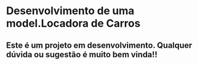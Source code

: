 # Desenvolvimento de uma model.Locadora de Carros
## Este é um projeto em desenvolvimento. Qualquer dúvida ou sugestão é muito bem vinda!!
